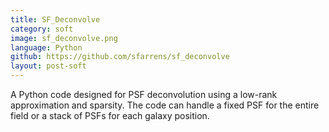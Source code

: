```yaml
---
title: SF_Deconvolve
category: soft
image: sf_deconvolve.png
language: Python
github: https://github.com/sfarrens/sf_deconvolve
layout: post-soft
---
```


A Python code designed for PSF deconvolution using a low-rank approximation and sparsity. The code can handle a fixed PSF for the entire field or a stack of PSFs for each galaxy position.
